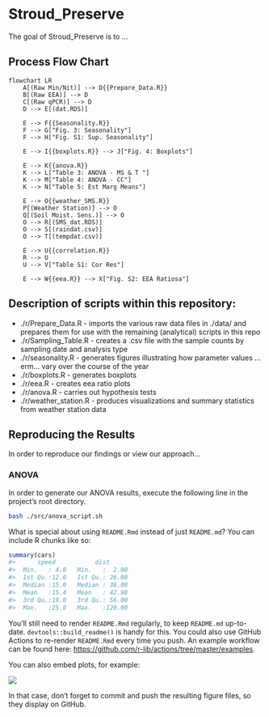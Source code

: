 
<!-- README.md is generated from README.Rmd. Please edit that file -->

# Stroud\_Preserve

<!-- badges: start -->

<!-- badges: end -->

The goal of Stroud\_Preserve is to …

## Process Flow Chart

<!-- Syntax: -->

<!-- https://mermaid.js.org/syntax/flowchart.html -->

<!-- live editor: -->

<!-- https://mermaid-js.github.io/mermaid-live-editor/ -->

``` mermaid
flowchart LR
    A[(Raw Min/Nit)] --> D{{Prepare_Data.R}}
    B[(Raw EEA)] --> D
    C[(Raw qPCR)] --> D
    D --> E[(dat.RDS)]
    
    E --> F{{Seasonality.R}} 
    F --> G["Fig. 3: Seasonality"]
    F --> H["Fig. S1: Sup. Seasonality"]
    
    E --> I{{boxplots.R}} --> J["Fig. 4: Boxplots"]

    E --> K{{anova.R}}
    K --> L["Table 3: ANOVA - MS & T "]
    K --> M["Table 4: ANOVA - CC"]
    K --> N["Table 5: Est Marg Means"]

    E --> O{{weather_SMS.R}}
    P[(Weather Station)] --> O 
    Q[(Soil Moist. Sens.)] --> O
    O --> R[(SMS_dat.RDS)]
    O --> S[(raindat.csv)]
    O --> T[(tempdat.csv)]

    E --> U{{correlation.R}} 
    R --> U
    U --> V["Table S1: Cor Res"]

    E --> W{{eea.R}} --> X["Fig. S2: EEA Ratiosa"]
```

## Description of scripts within this repository:

  - ./r/Prepare\_Data.R - imports the various raw data files in ./data/
    and prepares them for use with the remaining (analytical) scripts in
    this repo  
  - ./r/Sampling\_Table.R - creates a .csv file with the sample counts
    by sampling date and analysis type  
  - ./r/seasonality.R - generates figures illustrating how parameter
    values … erm… vary over the course of the year
  - ./r/boxplots.R - generates boxplots
  - ./r/eea.R - creates eea ratio plots
  - ./r/anova.R - carries out hypothesis tests
  - ./r/weather\_station.R - produces visualizations and summary
    statistics from weather station data

## Reproducing the Results

In order to reproduce our findings or view our approach…

### ANOVA

In order to generate our ANOVA results, execute the following line in
the project’s root directory.

``` bash
bash ./src/anova_script.sh
```

What is special about using `README.Rmd` instead of just `README.md`?
You can include R chunks like so:

``` r
summary(cars)
#>      speed           dist       
#>  Min.   : 4.0   Min.   :  2.00  
#>  1st Qu.:12.0   1st Qu.: 26.00  
#>  Median :15.0   Median : 36.00  
#>  Mean   :15.4   Mean   : 42.98  
#>  3rd Qu.:19.0   3rd Qu.: 56.00  
#>  Max.   :25.0   Max.   :120.00
```

You’ll still need to render `README.Rmd` regularly, to keep `README.md`
up-to-date. `devtools::build_readme()` is handy for this. You could also
use GitHub Actions to re-render `README.Rmd` every time you push. An
example workflow can be found here:
<https://github.com/r-lib/actions/tree/master/examples>.

You can also embed plots, for example:

![](README_files/figure-gfm/pressure-1.png)<!-- -->

In that case, don’t forget to commit and push the resulting figure
files, so they display on GitHub.
